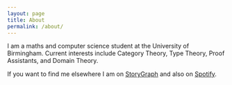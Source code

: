 ```yaml
---
layout: page
title: About
permalink: /about/
---
```


I am a maths and computer science student at the University of Birmingham. Current interests include Category Theory, Type Theory, Proof Assistants, and Domain Theory.

If you want to find me elsewhere I am on [StoryGraph](https://app.thestorygraph.com/profile/awsloth) and also on [Spotify](https://open.spotify.com/user/njuav1quxpqzgp8tyhkfba5on).
